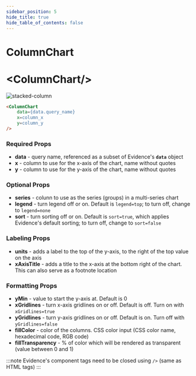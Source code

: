 ```yaml
---
sidebar_position: 5
hide_title: true
hide_table_of_contents: false
---
```


# ColumnChart
<h1 class="community-header"><span class="gradient">&lt;ColumnChart/></span></h1>

![stacked-column](/img/stacked-column-legend.png)

```markdown
<ColumnChart 
    data={data.query_name} 
    x=column_x 
    y=column_y
/>
```

### Required Props
* **data** - query name, referenced as a subset of Evidence's **`data`** object
* **x** - column to use for the x-axis of the chart, name without quotes
* **y** - column to use for the y-axis of the chart, name without quotes

### Optional Props
* **series** - colunn to use as the series (groups) in a multi-series chart
* **legend** - turn legend off or on. Default is `legend=top`; to turn off, change to `legend=none`
* **sort** - turn sorting off or on. Default is `sort=true`, which applies Evidence's default sorting; to turn off, change to `sort=false`

### Labeling Props
* **units** - adds a label to the top of the y-axis, to the right of the top value on the axis
* **xAxisTitle** - adds a title to the x-axis at the bottom right of the chart. This can also serve as a footnote location

### Formatting Props
* **yMin** - value to start the y-axis at. Default is 0
* **xGridlines** - turn x-axis gridlines on or off. Default is off. Turn on with `xGridlines=true`
* **yGridlines** - turn y-axis gridlines on or off. Default is on. Turn off with `yGridlines=false`
* **fillColor** - color of the columns. CSS color input (CSS color name, hexadecimal code, RGB code)
* **fillTransparency** - % of color which will be rendered as transparent (value between 0 and 1)

:::note
Evidence's component tags need to be closed using `/>` (same as HTML tags)
:::
